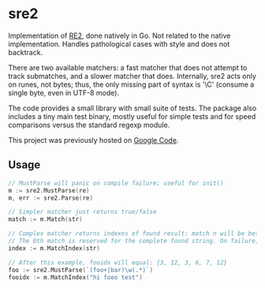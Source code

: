 # sre2

Implementation of [RE2](https://github.com/google/re2), done natively in Go. Not related to the native implementation. Handles pathological cases with style and does not backtrack.

There are two available matchers: a fast matcher that does not attempt to track submatches, and a slower matcher that does. Internally, sre2 acts only on runes, not bytes; thus, the only missing part of syntax is '\C' (consume a single byte, even in UTF-8 mode).

The code provides a small library with small suite of tests. The package also includes a tiny main test binary, mostly useful for simple tests and for speed comparisons versus the standard regexp module.

This project was previously hosted on [Google Code](https://code.google.com/p/sre2/).

## Usage

```go
// MustParse will panic on compile failure; useful for init()
m := sre2.MustParse(re)
m, err := sre2.Parse(re)

// Simpler matcher just returns true/false
match := m.Match(str)

// Complex matcher returns indexes of found result: match n will be between (n*2,(n*2)+1).
// The 0th match is reserved for the complete found string. On failure, will return nil.
index := m.MatchIndex(str)

// After this example, fooidx will equal: {3, 12, 3, 6, 7, 12}
foo := sre2.MustParse(`(foo+|bar)\w(.*)`)
fooidx := m.MatchIndex("hi fooo test")
```
